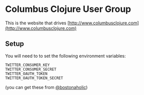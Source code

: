 # Columbus Clojure User Group

This is the website that drives [http://www.columbusclojure.com](http://www.columbusclojure.com)

## Setup

You will need to to set the following environment variables:

```
TWITTER_CONSUMER_KEY
TWITTER_CONSUMER_SECRET
TWITTER_OAUTH_TOKEN
TWITTER_OAUTH_TOKEN_SECRET
```

(you can get these from [@bostonaholic](https://twitter.com/bostonaholic))
